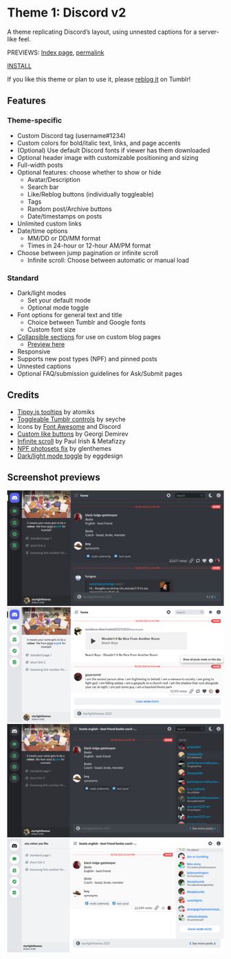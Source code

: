 # Theme 1: Discord v2

A theme replicating Discord’s layout, using unnested captions for a server-like feel.

PREVIEWS: [Index page](https://starlightpreviews.tumblr.com/theme1), [permalink](https://starlightpreviews.tumblr.com/theme1/permalink)

[INSTALL](https://raw.githubusercontent.com/wovenstarlight/tumblr-themes/main/theme1/theme1.html)

If you like this theme or plan to use it, please [reblog it](https://starlightthemes.tumblr.com/post/661983648281722880/theme-1-discord-a-theme-replicating-discords) on Tumblr!

## Features
### Theme-specific
- Custom Discord tag (username#1234)
- Custom colors for bold/italic text, links, and page accents
- (Optional) Use default Discord fonts if viewer has them downloaded
- Optional header image with customizable positioning and sizing
- Full-width posts
- Optional features: choose whether to show or hide
	- Avatar/Description
	- Search bar
	- Like/Reblog buttons (individually toggleable)
	- Tags
	- Random post/Archive buttons
	- Date/timestamps on posts
- Unlimited custom links
- Date/time options
	- MM/DD or DD/MM format
	- Times in 24-hour or 12-hour AM/PM format
- Choose between jump pagination or infinite scroll
	- Infinite scroll: Choose between automatic or manual load

### Standard
- Dark/light modes
	- Set your default mode
	- Optional mode toggle
- Font options for general text and title
	- Choice between Tumblr and Google fonts
	- Custom font size
- [Collapsible sections](https://wovenstarlight.github.io/tumblr-themes/collapsibles/) for use on custom blog pages
	- [Preview here](https://starlightpreviews.tumblr.com/theme1/collapsibles)
- Responsive
- Supports new post types (NPF) and pinned posts
- Unnested captions
- Optional FAQ/submission guidelines for Ask/Submit pages

## Credits
- [Tippy.js tooltips](https://atomiks.github.io/tippyjs) by atomiks
- [Toggleable Tumblr controls](https://seyche.tumblr.com/post/643682133088583680/hi-looove-your-new-blog-theme-i-was-wondering-if) by seyche
- Icons by [Font Awesome](https://fontawesome.com) and Discord
- [Custom like buttons](https://demirev.cubthemes.com/post/106345243051/changing-like-and-reblog-button-colors-revisited) by Georgi Demirev
- [Infinite scroll](https://infinite-scroll.com/) by Paul Irish & Metafizzy
- [NPF photosets fix](https://glenthemes.tumblr.com/post/659034084446748672/npf-images-v3) by glenthemes
- [Dark/light mode toggle](https://eggdesign.tumblr.com/post/186889223257/day-night-mode-tutorial-after-featuring-a) by eggdesign

## Screenshot previews
![Screenshot of a Tumblr blog with a layout identical to the chat client Discord's. It's set to dark mode and is currently showing the home page. Posts are where messages normally appear, and on the right side of the typing bar is a page counter.](https://github.com/wovenstarlight/tumblr-themes/blob/main/theme1/theme1_screenshot1dark.png?raw=true)
![Screenshot of the home page, now on light mode and scrolled to the bottom. Instead of the page navigation in the typing bar, a 'Load more posts' button is at the bottom of the page.](https://github.com/wovenstarlight/tumblr-themes/blob/main/theme1/theme1_screenshot3light.png?raw=true)
![Dark mode screenshot of a post permalink page. In place of the Members list on the right is a list of post notes, icons marking likes and reblogs. The navigation in the typing bar now reads Show more posts, with links to the next and previous posts.](https://github.com/wovenstarlight/tumblr-themes/blob/main/theme1/theme1_screenshot2dark.png?raw=true)
![Screenshot of the same permalink page, now on light mode. The notes bar is scrolled to the bottom to show a Load more notes button. The post itself is being hovered on to show the note count, permalink button, and source/via.](https://github.com/wovenstarlight/tumblr-themes/blob/main/theme1/theme1_screenshot2light.png?raw=true)
